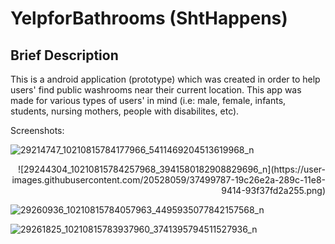 # YelpforBathrooms (ShtHappens)

## Brief Description
    
   This is a android application (prototype) which was created in order to help users' find
 public washrooms near their current location. This app was made for various types of users' in mind (i.e: male, female, infants, 
 students, nursing mothers, people with disabilites, etc). 

Screenshots: 

![29214747_10210815784177966_5411469204513619968_n](https://user-images.githubusercontent.com/20528059/37499786-19a934dc-289c-11e8-96dc-584a18db25df.png)  

<p align="right">
![29244304_10210815784257968_3941580182908829696_n](https://user-images.githubusercontent.com/20528059/37499787-19c26e2a-289c-11e8-9414-93f37fd2a255.png) 
</p>

![29260936_10210815784057963_4495935077842157568_n](https://user-images.githubusercontent.com/20528059/37499788-19e6f6f0-289c-11e8-8f5f-0d4a1eb125cd.png)

![29261825_10210815783937960_3741395794511527936_n](https://user-images.githubusercontent.com/20528059/37499789-19f96452-289c-11e8-8c4a-ef48af15eccb.png)
